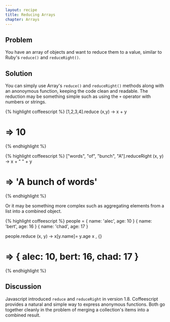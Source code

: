 ```yaml
---
layout: recipe
title: Reducing Arrays
chapter: Arrays
---
```

## Problem

You have an array of objects and want to reduce them to a value, similar to Ruby's `reduce()` and `reduceRight()`.

## Solution

You can simply use Array's `reduce()` and `reduceRight()` methods along with an anonoymous function, keeping the code clean and readable. The reduction may be something simple such as using the `+` operator with numbers or strings.

{% highlight coffeescript %}
[1,2,3,4].reduce (x,y) -> x + y
# => 10
{% endhighlight %}

{% highlight coffeescript %}
["words", "of", "bunch", "A"].reduceRight (x, y) -> x + " " + y
# => 'A bunch of words'
{% endhighlight %}

Or it may be something more complex such as aggregating elements from a list into a combined object.

{% highlight coffeescript %}
people =
    { name: 'alec', age: 10 }
    { name: 'bert', age: 16 }
    { name: 'chad', age: 17 }

people.reduce (x, y) ->
    x[y.name]= y.age
    x
, {}
# => { alec: 10, bert: 16, chad: 17 }
{% endhighlight %}

## Discussion

Javascript introduced `reduce` and `reduceRight` in version 1.8. Coffeescript provides a natural and simple way to express anonymous functions. Both go together cleanly in the problem of merging a collection's items into a combined result.
